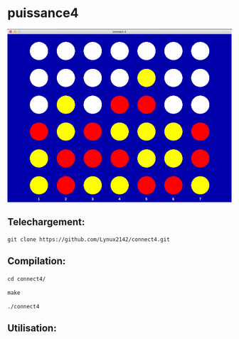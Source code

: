 # puissance4

![screenshot](/screen/screen.png?raw=true)

## Telechargement:
```
git clone https://github.com/Lynux2142/connect4.git
```
## Compilation:

```cd connect4/```

```make```

```./connect4```

## Utilisation:
